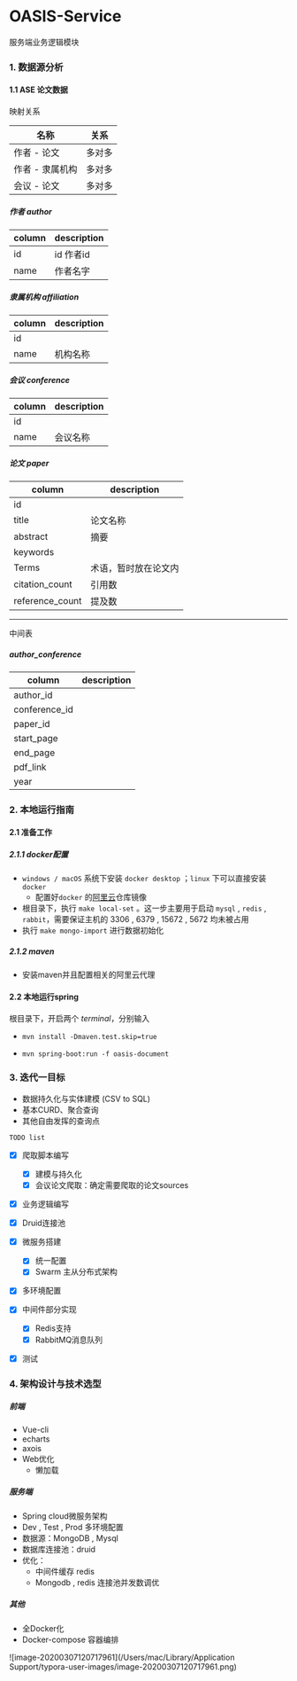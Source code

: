 # OASIS-Service

服务端业务逻辑模块

### 1. 数据源分析

#### 1.1 ASE 论文数据

映射关系

| 名称            | 关系   |
| --------------- | ------ |
| 作者 - 论文     | 多对多 |
| 作者 - 隶属机构 | 多对多 |
| 会议 - 论文     | 多对多 |

##### 作者 author

| column | description |
| ------ | ----------- |
| id     | id 作者id   |
| name   | 作者名字    |

##### 隶属机构 affiliation

| column | description |
| ------ | ----------- |
| id     |             |
| name   | 机构名称    |

##### 会议 conference

| column | description |
| ------ | ----------- |
| id     |             |
| name   | 会议名称    |

##### 论文 paper

| column          | description          |
| --------------- | -------------------- |
| id              |                      |
| title           | 论文名称             |
| abstract        | 摘要                 |
| keywords        |                      |
| Terms           | 术语，暂时放在论文内 |
| citation_count  | 引用数               |
| reference_count | 提及数               |

---

中间表

##### author_conference

| column        | description |
| ------------- | ----------- |
| author_id     |             |
| conference_id |             |
| paper_id      |             |
| start_page    |             |
| end_page      |             |
| pdf_link      |             |
| year          |             |

### 2. 本地运行指南

#### 2.1 准备工作

##### 2.1.1 docker配置

- `windows / macOS` 系统下安装 `docker desktop` ；`linux` 下可以直接安装 `docker`
  - 配置好`docker` 的[阿里云](https://help.aliyun.com/document_detail/60750.html)仓库镜像
- 根目录下，执行 `make local-set` 。这一步主要用于启动 `mysql` , `redis` , `rabbit`，需要保证主机的 3306  , 6379 , 15672 , 5672 均未被占用
- 执行 `make mongo-import` 进行数据初始化

##### 2.1.2 maven

- 安装maven并且配置相关的阿里云代理

#### 2.2 本地运行spring

根目录下，开启两个 *terminal*，分别输入

- `mvn install -Dmaven.test.skip=true`

-  `mvn spring-boot:run -f oasis-document`

### 3. 迭代一目标

- 数据持久化与实体建模 (CSV to SQL)
- 基本CURD、聚合查询
- 其他自由发挥的查询点

`TODO list`

- [x] 爬取脚本编写
  - [x] 建模与持久化
  - [x] 会议论文爬取：确定需要爬取的论文sources
- [x] 业务逻辑编写
- [x] Druid连接池
- [x] 微服务搭建
  - [x] 统一配置
  - [x] Swarm 主从分布式架构
- [x] 多环境配置
- [x] 中间件部分实现
  - [x] Redis支持
  - [x] RabbitMQ消息队列
- [x] 测试



### 4. 架构设计与技术选型

##### 前端

- Vue-cli
- echarts
- axois
- Web优化
  - 懒加载

##### 服务端

- Spring cloud微服务架构
- Dev , Test , Prod 多环境配置
- 数据源：MongoDB , Mysql
- 数据库连接池：druid
- 优化：
  - 中间件缓存 redis
  - Mongodb , redis 连接池并发数调优

##### 其他

- 全Docker化
- Docker-compose 容器编排

![image-20200307120717961](/Users/mac/Library/Application Support/typora-user-images/image-20200307120717961.png)


